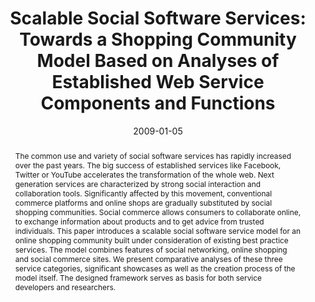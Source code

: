 ---
abstract: The common use and variety of social software services has rapidly increased
  over the past years. The big success of established services like Facebook, Twitter
  or YouTube accelerates the transformation of the whole web. Next generation services
  are characterized by strong social interaction and collaboration tools. Significantly
  affected by this movement, conventional commerce platforms and online shops are
  gradually substituted by social shopping communities. Social commerce allows consumers
  to collaborate online, to exchange information about products and to get advice
  from trusted individuals. This paper introduces a scalable social software service
  model for an online shopping community built under consideration of existing best
  practice services. The model combines features of social networking, online shopping
  and social commerce sites. We present comparative analyses of these three service
  categories, significant showcases as well as the creation process of the model itself.
  The designed framework serves as basis for both service developers and researchers.
authors:
- Peter Leitner
- Thomas Grechenig
date: '2009-01-05'
featured: false
links:
- name: Publik
  url: https://publik.tuwien.ac.at/showentry.php?ID=183619&lang=2
publication: 'Talk: 42nd Hawaiian International Conference on System Science 2009
  (HICSS 42), Waikoloa, Big Island, Hawaii, USA; 01-05-2009 - 01-08-2009; in: "Proceedings
  of the 42nd Hawaiian International Conference on System Science 2009", R. H. Sprague
  (ed.); IEEE Computer Society, (2009), ISBN: 978-0-7695-3450-3; 45'
publication_types:
- '1'
publishDate: '2009-01-05'
title: 'Scalable Social Software Services: Towards a Shopping Community Model Based
  on Analyses of Established Web Service Components and Functions'
url_pdf: ''
---
